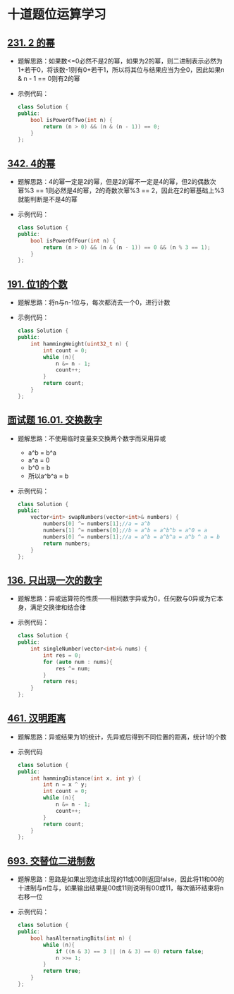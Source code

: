 # 十道题位运算学习

## [231. 2 的幂](https://leetcode.cn/problems/power-of-two/)

- 题解思路：如果数<=0必然不是2的幂，如果为2的幂，则二进制表示必然为1+若干0，将该数-1则有0+若干1，所以将其位与结果应当为全0，因此如果n & n - 1 == 0则有2的幂 

- 示例代码：

  ```C++
  class Solution {
  public:
      bool isPowerOfTwo(int n) {
          return (n > 0) && (n & (n - 1)) == 0;
      }
  };
  ```

  

## [342. 4的幂 ](https://leetcode.cn/problems/power-of-four/)

- 题解思路：4的幂一定是2的幂，但是2的幂不一定是4的幂，但2的偶数次幂%3 == 1则必然是4的幂，2的奇数次幂%3 == 2，因此在2的幂基础上%3就能判断是不是4的幂

- 示例代码：

  ```C++
  class Solution {
  public:
      bool isPowerOfFour(int n) {
          return (n > 0) && (n & (n - 1)) == 0 && (n % 3 == 1);
      }
  };
  ```

## [191. 位1的个数](https://leetcode.cn/problems/number-of-1-bits/description/)

- 题解思路：将n与n-1位与，每次都消去一个0，进行计数

- 示例代码：

  ```C++
  class Solution {
  public:
      int hammingWeight(uint32_t n) {
          int count = 0;
          while (n){
              n &= n - 1;
              count++;
          }
          return count;
      }
  };
  ```

  

## [面试题 16.01. 交换数字 ](https://leetcode.cn/problems/swap-numbers-lcci/description/)

- 题解思路：不使用临时变量来交换两个数字而采用异或
  - a^b = b^a
  - a^a = 0
  - b^0 = b
  - 所以a^b^a = b

- 示例代码：

  ```C++
  class Solution {
  public:
      vector<int> swapNumbers(vector<int>& numbers) {
          numbers[0] ^= numbers[1];//a = a^b
          numbers[1] ^= numbers[0];//b = a^b = a^b^b = a^0 = a
          numbers[0] ^= numbers[1];//a = a^b = a^b^a = a^b ^ a = b
          return numbers;
      }
  };
  ```

## [136. 只出现一次的数字 ](https://leetcode.cn/problems/single-number/)

- 题解思路：异或运算符的性质——相同数字异或为0，任何数与0异或为它本身，满足交换律和结合律

- 示例代码：

  ```C++
  class Solution {
  public:
      int singleNumber(vector<int>& nums) {
          int res = 0;
          for (auto num : nums){
              res ^= num;
          }
          return res;
      }
  };
  ```

  

## [461. 汉明距离](https://leetcode.cn/problems/hamming-distance/)

- 题解思路：异或结果为1的统计，先异或后得到不同位置的距离，统计1的个数

- 示例代码

  ```C++
  class Solution {
  public:
      int hammingDistance(int x, int y) {
          int n = x ^ y;
          int count = 0;
          while (n){
              n &= n - 1;
              count++;
          }
          return count;
      }
  };
  ```

  

## [693. 交替位二进制数 ](https://leetcode.cn/problems/binary-number-with-alternating-bits/)

- 题解思路：思路是如果出现连续出现的11或00则返回false，因此将11和00的十进制与n位与，如果输出结果是00或11则说明有00或11，每次循环结束将n右移一位

- 示例代码：

  ```C++
  class Solution {
  public:
      bool hasAlternatingBits(int n) {
          while (n){
              if ((n & 3) == 3 || (n & 3) == 0) return false;
              n >>= 1;
          }
          return true;
      }
  };
  ```

  
